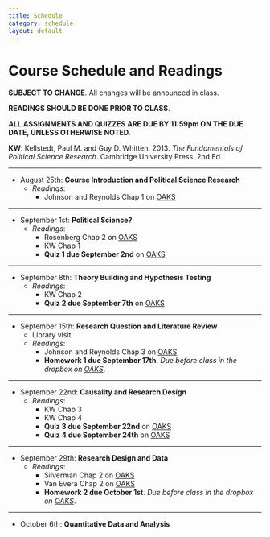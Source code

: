 ```yaml
---
title: Schedule
category: schedule
layout: default
---
```


# Course Schedule and Readings
__SUBJECT TO CHANGE__. All changes will be announced in class.

__READINGS SHOULD BE DONE PRIOR TO CLASS__. 

__ALL ASSIGNMENTS AND QUIZZES ARE DUE BY 11:59pm ON THE DUE DATE, UNLESS OTHERWISE NOTED__. 

__KW__: Kellstedt, Paul M. and Guy D. Whitten. 2013. _The Fundamentals of Political Science Research_. Cambridge University Press. 2nd Ed.

---

* August 25th:  __Course Introduction and Political Science Research__
    * _Readings_: 
        * Johnson and Reynolds Chap 1 on [OAKS](https://lms.cofc.edu/)

---

* September 1st: __Political Science?__ 
    * _Readings_:
        * Rosenberg Chap 2 on [OAKS](https://lms.cofc.edu/)
        * KW Chap 1
        * __Quiz 1 due September 2nd__ on [OAKS](https://lms.cofc.edu/)

---

* September 8th: __Theory Building and Hypothesis Testing__
    * _Readings_:
        * KW Chap 2
        * __Quiz 2 due September 7th__ on [OAKS](https://lms.cofc.edu/)

---

* September 15th: __Research Question and Literature Review__
    * Library visit 
    * _Readings_:
        * Johnson and Reynolds Chap 3 on [OAKS](https://lms.cofc.edu/)
        * __Homework 1 due September 17th__. _Due before class in the dropbox on [OAKS](https://lms.cofc.edu/)_.
        

---

* September 22nd: __Causality and Research Design__
    * _Readings_:
        * KW Chap 3
        * KW Chap 4
        * __Quiz 3 due September 22nd__ on [OAKS](https://lms.cofc.edu/)
        * __Quiz 4 due September 24th__ on [OAKS](https://lms.cofc.edu/)

---

* September 29th: __Research Design and Data__
    * _Readings_:
        * Silverman Chap 2 on [OAKS](https://lms.cofc.edu/)
        * Van Evera Chap 2 on [OAKS](https://lms.cofc.edu/)
        * __Homework 2 due October 1st__. _Due before class in the dropbox on [OAKS](https://lms.cofc.edu/)_.

---

* October 6th: __Quantitative Data and Analysis__ 
